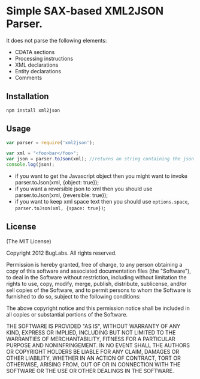 # Simple SAX-based XML2JSON Parser.

It does not parse the following elements: 

* CDATA sections
* Processing instructions
* XML declarations
* Entity declarations
* Comments

## Installation 
`npm install xml2json`

## Usage 
```javascript
var parser = require('xml2json');

var xml = "<foo>bar</foo>";
var json = parser.toJson(xml); //returns an string containing the json structure by default
console.log(json);
```
* if you want to get the Javascript object then you might want to invoke parser.toJson(xml, {object: true});
* if you want a reversible json to xml then you should use parser.toJson(xml, {reversible: true});
* if you want to keep xml space text then you should use `options.space`, `parser.toJson(xml, {space: true})`;

## License
(The MIT License)

Copyright 2012 BugLabs. All rights reserved.

Permission is hereby granted, free of charge, to any person obtaining a copy
of this software and associated documentation files (the "Software"), to
deal in the Software without restriction, including without limitation the
rights to use, copy, modify, merge, publish, distribute, sublicense, and/or
sell copies of the Software, and to permit persons to whom the Software is
furnished to do so, subject to the following conditions:

The above copyright notice and this permission notice shall be included in
all copies or substantial portions of the Software.

THE SOFTWARE IS PROVIDED "AS IS", WITHOUT WARRANTY OF ANY KIND, EXPRESS OR
IMPLIED, INCLUDING BUT NOT LIMITED TO THE WARRANTIES OF MERCHANTABILITY,
FITNESS FOR A PARTICULAR PURPOSE AND NONINFRINGEMENT. IN NO EVENT SHALL THE
AUTHORS OR COPYRIGHT HOLDERS BE LIABLE FOR ANY CLAIM, DAMAGES OR OTHER
LIABILITY, WHETHER IN AN ACTION OF CONTRACT, TORT OR OTHERWISE, ARISING
FROM, OUT OF OR IN CONNECTION WITH THE SOFTWARE OR THE USE OR OTHER DEALINGS
IN THE SOFTWARE.